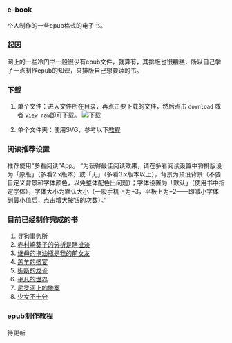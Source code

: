 ### e-book
个人制作的一些epub格式的电子书。

### 起因
网上的一些冷门书一般很少有epub文件，就算有，其排版也很糟糕，所以自己学了一点制作epub的知识，来排版自己想要读的书。



### 下载
1. 单个文件：进入文件所在目录，再点击要下载的文件，然后点击 `download` 或者 `view raw`即可下载。
 ![下载](http://image.jinl1874.xyz/img/v2-350b51eef727692bf173421a619a871e.png)

2. 单个文件夹：使用SVG，参考以下[教程](https://www.zhihu.com/question/25369412/answer/30579415)

### 阅读推荐设置
推荐使用“多看阅读”App。
“为获得最佳阅读效果，请在多看阅读设置中将排版设为「原版」（多看2.x版本）或「无」（多看3.x版本以上），背景为预设背景（不要自定义背景和字体颜色，以免整体配色出问题）；字体设置为「默认」（使用书中指定字体），字体大小为默认大小（一般手机上为+3，平板上为+2——即减小字体到最小值后，点击增大按钮的次数）。”

### 目前已经制作完成的书
1. [寻狗事务所](https://github.com/jinl1874/e-book/tree/master/%E6%8E%A8%E7%90%86%E5%B0%8F%E8%AF%B4/%E5%AF%BB%E7%8B%97%E4%BA%8B%E5%8A%A1%E6%89%80)
2. [赤村崎葵子的分析是瞎扯淡](https://github.com/jinl1874/e-book/tree/master/%E8%BD%BB%E5%B0%8F%E8%AF%B4/%E8%B5%A4%E6%9D%91%E5%B4%8E%E8%91%B5%E5%AD%90%E7%9A%84%E5%88%86%E6%9E%90%E6%98%AF%E7%9E%8E%E6%89%AF%E6%B7%A1)
3. [继母的拖油瓶是我的前女友](https://github.com/jinl1874/e-book/tree/master/%E8%BD%BB%E5%B0%8F%E8%AF%B4/%E7%BB%A7%E6%AF%8D%E7%9A%84%E6%8B%96%E6%B2%B9%E7%93%B6%E6%98%AF%E6%88%91%E7%9A%84%E5%89%8D%E5%A5%B3%E5%8F%8B)
4. [羔羊的盛宴]()
5. [折断的龙骨]()
6. [平凡的世界]()
7. [尼罗河上的惨案]()
8. [少女不十分]()

### epub制作教程
待更新
